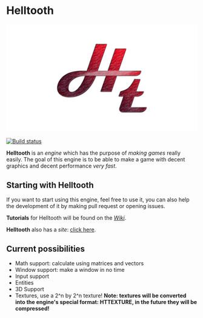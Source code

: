 # Helltooth

![Helltooth](/logo/logo.jpg?raw=true "Helltooth")

[![Build status](https://ci.appveyor.com/api/projects/status/yqes1a5gyu52ggtt?svg=true)](https://ci.appveyor.com/project/raresica1234/helltooth)

**Helltooth** is an *engine* which has the purpose of *making games* really easily. The goal of this engine is to be able to make a game with decent graphics and decent performance *very fast*.

## Starting with Helltooth
If you want to start using this engine, feel free to use it, you can also help the development of it by making pull request or opening issues.

**Tutorials** for Helltooth will be found on the [*Wiki*](https://github.com/raresica1234/Helltooth/wiki).

**Helltooth** also has a *site*: [click here](http://raresica1234.github.io/Helltooth/).

## Current possibilities
* Math support: calculate using matrices and vectors
* Window support: make a window in no time
* Input support
* Entities
* 3D Support
* Textures, use a 2^n by 2^n texture! **Note: textures will be converted into the engine's special format: HTTEXTURE, in the future they will be compressed!**
